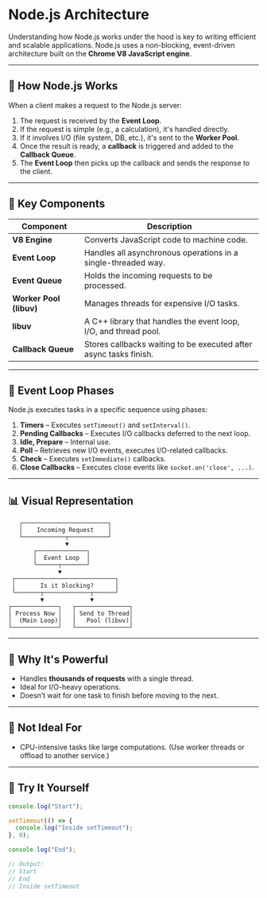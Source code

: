 # Node.js Architecture

Understanding how Node.js works under the hood is key to writing efficient and scalable applications. Node.js uses a non-blocking, event-driven architecture built on the **Chrome V8 JavaScript engine**.

---

## 🧠 How Node.js Works

When a client makes a request to the Node.js server:

1. The request is received by the **Event Loop**.
2. If the request is simple (e.g., a calculation), it's handled directly.
3. If it involves I/O (file system, DB, etc.), it's sent to the **Worker Pool**.
4. Once the result is ready, a **callback** is triggered and added to the **Callback Queue**.
5. The **Event Loop** then picks up the callback and sends the response to the client.

---

## 🧩 Key Components

| Component | Description |
|----------|-------------|
| **V8 Engine** | Converts JavaScript code to machine code. |
| **Event Loop** | Handles all asynchronous operations in a single-threaded way. |
| **Event Queue** | Holds the incoming requests to be processed. |
| **Worker Pool (libuv)** | Manages threads for expensive I/O tasks. |
| **libuv** | A C++ library that handles the event loop, I/O, and thread pool. |
| **Callback Queue** | Stores callbacks waiting to be executed after async tasks finish. |

---

## 🔁 Event Loop Phases

Node.js executes tasks in a specific sequence using phases:

1. **Timers** – Executes `setTimeout()` and `setInterval()`.
2. **Pending Callbacks** – Executes I/O callbacks deferred to the next loop.
3. **Idle, Prepare** – Internal use.
4. **Poll** – Retrieves new I/O events, executes I/O-related callbacks.
5. **Check** – Executes `setImmediate()` callbacks.
6. **Close Callbacks** – Executes close events like `socket.on('close', ...)`.

---

## 📊 Visual Representation
       ┌────────────────────────┐
       │    Incoming Request    │
       └────────────┬───────────┘
                    ▼
           ┌──────────────┐
           │  Event Loop  │
           └──────┬───────┘
                  ▼
     ┌────────────────────────────┐
     │       Is it blocking?      │
     └───────┬─────────────┬──────┘
             ▼             ▼
    ┌─────────────┐   ┌───────────────┐
    │ Process Now │   │ Send to Thread│
    │  (Main Loop)│   │   Pool (libuv)│
    └─────────────┘   └───────────────┘


---

## 🎯 Why It's Powerful

- Handles **thousands of requests** with a single thread.
- Ideal for I/O-heavy operations.
- Doesn’t wait for one task to finish before moving to the next.

---

## 🚫 Not Ideal For

- CPU-intensive tasks like large computations.
  (Use worker threads or offload to another service.)

---

## 🧪 Try It Yourself

```js
console.log("Start");

setTimeout(() => {
  console.log("Inside setTimeout");
}, 0);

console.log("End");

// Output:
// Start
// End
// Inside setTimeout


